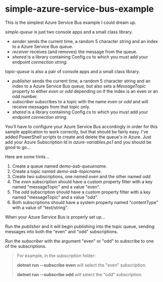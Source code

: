 # simple-azure-service-bus-example
This is the simplest Azure Service Bus example I could dream up.

*simple-queue* is just two console apps and a small class library.

* *sender* sends the current time, a random 5 character string and an index to a Azure Service Bus queue.
* *receiver* receives (and removes) the message from the queue.
* *shared* is a library containing Config.cs to which you must add your endpoint _connection string_.

*topic-queue* is also a pair of console apps and a small class library.

* *publisher* sends the current time, a random 5 character string and an index to a Azure Service Bus queue, but also sets a _MessageTopic_ property to either _even_ or _odd_ depending on if the index is an even or an odd number.
* *subscriber* subscribes to a topic with the name _even_ or _odd_ and will receive messages from that topic only.
* *shared* is a library containing Config.cs to which you must add your endpoint _connection string_.

You'll have to configure your Azure Service Bus accordingly in order for this sample application to work correctly, but that should be fairly easy.  I've added PowerShell scripts to create and delete the queue's in Azure.  Just add your Azure Subscription Id in _azure-variables.ps1_ and you should be good to go...

Here are some hints...

1. Create a queue named *demo-asb-queuename*.
2. Create a topic named *demo-asb-topicname*.
3. Create two subscriptions, one named *even* and the other named *odd*.
4. The *even* subscription should have a custom property filter with a key named "messageTopic" and a value "even".
5. The *odd* subscription should have a custom property filter with a key named "messageTopic" and a value "odd".
6. Both subscriptions should have a system property named "contentType" with a value of "text/string".

When your Azure Service Bus is properly set up...

Run the *publisher* and it will begin publishing into the topic queue, sending messages into both the "even" and "odd" subscriptions.

Run the *subscriber* with the argument "even" or "odd" to subscribe to one of the subscriptions.

> For example, in the subscription folder:
>
> **dotnet run --subscribe even** will select the "even" subscription.
>
> **dotnet run --subscribe odd** will select the "odd" subscription.
